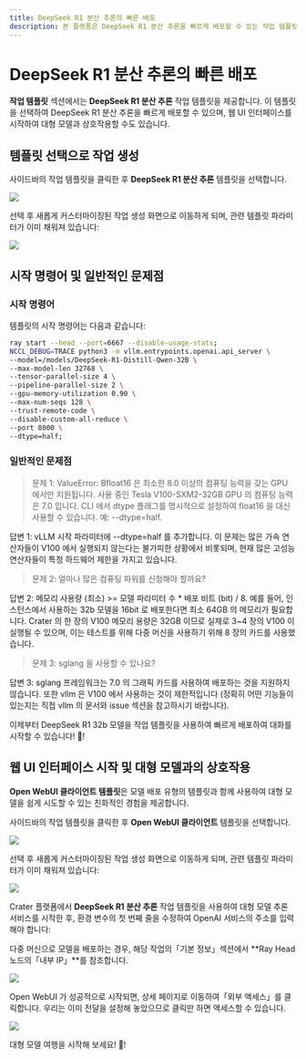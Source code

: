 ```yaml
---
title: DeepSeek R1 분산 추론의 빠른 배포
description: 본 플랫폼은 DeepSeek R1 분산 추론을 빠르게 배포할 수 있는 작업 템플릿을 제공합니다. 이를 사용하여 분산 작업을 직접 생성하여 자신만의 DeepSeek 를 빠르게 배포할 수 있으며, 웹 UI 인터페이스를 시작하여 대형 모델과 상호작용할 수도 있습니다.
---
```


# DeepSeek R1 분산 추론의 빠른 배포

**작업 템플릿** 섹션에서는 **DeepSeek R1 분산 추론** 작업 템플릿을 제공합니다. 이 템플릿을 선택하여 DeepSeek R1 분산 추론을 빠르게 배포할 수 있으며, 웹 UI 인터페이스를 시작하여 대형 모델과 상호작용할 수도 있습니다.

## 템플릿 선택으로 작업 생성

사이드바의 작업 템플릿을 클릭한 후 **DeepSeek R1 분산 추론** 템플릿을 선택합니다.

![](./img/dis-deepseek-32b/dis-temp.webp)

선택 후 새롭게 커스터마이징된 작업 생성 화면으로 이동하게 되며, 관련 템플릿 파라미터가 이미 채워져 있습니다:

![](./img/dis-deepseek-32b/dis-submit.webp)

## 시작 명령어 및 일반적인 문제점

### 시작 명령어

템플릿의 시작 명령어는 다음과 같습니다:

```bash
ray start --head --port=6667 --disable-usage-stats;
NCCL_DEBUG=TRACE python3 -m vllm.entrypoints.openai.api_server \
--model=/models/DeepSeek-R1-Distill-Qwen-32B \
--max-model-len 32768 \
--tensor-parallel-size 4 \
--pipeline-parallel-size 2 \
--gpu-memory-utilization 0.90 \
--max-num-seqs 128 \
--trust-remote-code \
--disable-custom-all-reduce \
--port 8000 \
--dtype=half;
```

### 일반적인 문제점

> 문제 1: ValueError: Bfloat16 은 최소한 8.0 이상의 컴퓨팅 능력을 갖는 GPU 에서만 지원됩니다. 사용 중인 Tesla V100-SXM2-32GB GPU 의 컴퓨팅 능력은 7.0 입니다. CLI 에서 dtype 플래그를 명시적으로 설정하여 float16 을 대신 사용할 수 있습니다. 예: --dtype=half.

답변 1: vLLM 시작 파라미터에 --dtype=half 를 추가합니다. 이 문제는 많은 가속 연산자들이 V100 에서 실행되지 않는다는 불가피한 상황에서 비롯되며, 현재 많은 고성능 연산자들이 특정 하드웨어 제한을 가지고 있습니다.

> 문제 2: 얼마나 많은 컴퓨팅 파워를 신청해야 할까요?

답변 2: 메모리 사용량 (최소) >= 모델 파라미터 수 * 배포 비트 (bit) / 8. 예를 들어, 인스턴스에서 사용하는 32b 모델을 16bit 로 배포한다면 최소 64GB 의 메모리가 필요합니다. Crater 의 한 장의 V100 메모리 용량은 32GB 이므로 실제로 3~4 장의 V100 이 실행될 수 있으며, 이는 테스트를 위해 다중 머신을 사용하기 위해 8 장의 카드를 사용했습니다.

> 문제 3: sglang 을 사용할 수 있나요?

답변 3: sglang 프레임워크는 7.0 의 그래픽 카드를 사용하여 배포하는 것을 지원하지 않습니다. 또한 vllm 은 V100 에서 사용하는 것이 제한적입니다 (정확히 어떤 기능들이 있는지는 직접 vllm 의 문서와 issue 섹션을 참고하시기 바랍니다).

이제부터 DeepSeek R1 32b 모델을 작업 템플릿을 사용하여 빠르게 배포하여 대화를 시작할 수 있습니다! 🥳!

## 웹 UI 인터페이스 시작 및 대형 모델과의 상호작용

**Open WebUI 클라이언트 템플릿**은 모델 배포 유형의 템플릿과 함께 사용하여 대형 모델을 쉽게 시도할 수 있는 친화적인 경험을 제공합니다.

사이드바의 작업 템플릿을 클릭한 후 **Open WebUI 클라이언트** 템플릿을 선택합니다.

![](./img/dis-deepseek-32b/openweb-temp.webp)

선택 후 새롭게 커스터마이징된 작업 생성 화면으로 이동하게 되며, 관련 템플릿 파라미터가 이미 채워져 있습니다:

![](./img/dis-deepseek-32b/openweb-submit.webp)

Crater 플랫폼에서 **DeepSeek R1 분산 추론** 작업 템플릿을 사용하여 대형 모델 추론 서비스를 시작한 후, 환경 변수의 첫 번째 줄을 수정하여 OpenAI 서비스의 주소를 입력해야 합니다:

다중 머신으로 모델을 배포하는 경우, 해당 작업의「기본 정보」섹션에서 **Ray Head 노드의「내부 IP」**를 참조합니다.

![](./img/dis-deepseek-32b/dis-ip.webp)

Open WebUI 가 성공적으로 시작되면, 상세 페이지로 이동하여「외부 액세스」를 클릭합니다. 우리는 이미 전달을 설정해 놓았으므로 클릭만 하면 액세스할 수 있습니다.

![](./img/dis-deepseek-32b/openweb-fw.webp)

대형 모델 여행을 시작해 보세요! 🥳!